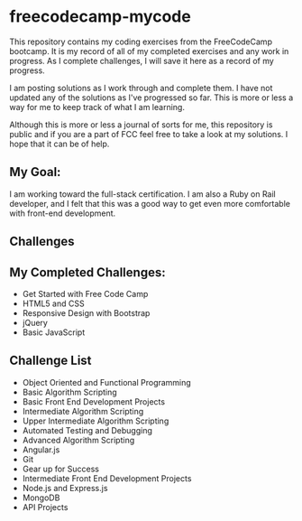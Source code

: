# freecodecamp-mycode
This repository contains my coding exercises from the FreeCodeCamp bootcamp. It is my record of all of my completed exercises and any work in progress. As I complete challenges, I will save it here as a record of my progress.

I am posting solutions as I work through and complete them. I have not updated any of the solutions as I've progressed so far. This is more or less a way for me to keep track of what I am learning.

Although this is more or less a journal of sorts for me, this repository is public and if you are a part of FCC feel free to take a look at my solutions. I hope that it can be of help.

## My Goal:
I am working toward the full-stack certification. I am also a Ruby on Rail developer, and I felt that this was a good way to get even more comfortable with front-end development.

## Challenges

## My Completed Challenges:
* Get Started with Free Code Camp
* HTML5 and CSS
* Responsive Design with Bootstrap
* jQuery
* Basic JavaScript

## Challenge List
* Object Oriented and Functional Programming
* Basic Algorithm Scripting
* Basic Front End Development Projects
* Intermediate Algorithm Scripting
* Upper Intermediate Algorithm Scripting
* Automated Testing and Debugging
* Advanced Algorithm Scripting
* Angular.js
* Git
* Gear up for Success
* Intermediate Front End Development Projects
* Node.js and Express.js
* MongoDB
* API Projects

